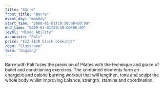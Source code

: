 ```yaml
---
title: "Barre"
front_title: "Barre"
event_day: "monday"
start_time: "2000-01-01T19:50:00+00:00"
end_time: "2000-01-01T20:50:00+00:00"
level: "Mixed Ability"
associate: "Pali"
price: "£12 (£10 block booking)"
room: "Classroom"
term: "Ongoing"
---
```


Barre with Pali fuses the precision of Pilates with the technique and grace of ballet and conditioning exercises. The combined elements form an energetic and calorie burning workout that will lengthen, tone and sculpt the whole body whilst improving balance, strength, stamina and coordination.